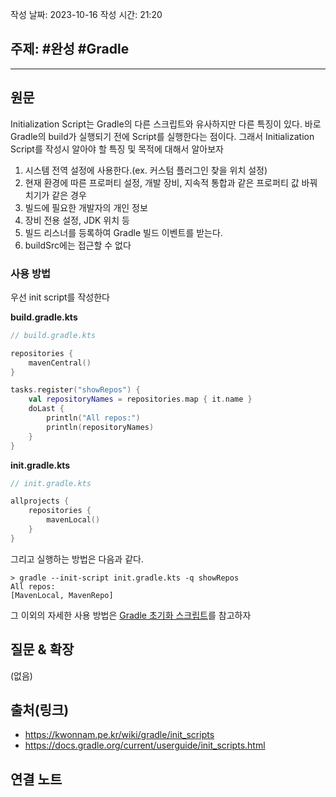 작성 날짜: 2023-10-16
작성 시간: 21:20

## 주제: #완성  #Gradle 

----
## 원문

Initialization Script는 Gradle의 다른 스크립트와 유사하지만 다른 특징이 있다. 바로 Gradle의 build가 실행되기 전에 Script를 실행한다는 점이다. 그래서 Initialization Script를 작성시 알아야 할 특징 및 목적에 대해서 알아보자

1. 시스템 전역 설정에 사용한다.(ex. 커스텀 플러그인 찾을 위치 설정)
2. 현재 환경에 따른 프로퍼티 설정, 개발 장비, 지속적 통합과 같은 프로퍼티 값 바꿔치기가 같은 경우
3. 빌드에 필요한 개발자의 개인 정보
4. 장비 전용 설정, JDK 위치 등
5. 빌드 리스너를 등록하여 Gradle 빌드 이벤트를 받는다.
6. buildSrc에는 접근할 수 없다


### 사용 방법

우선 init script를 작성한다

**build.gradle.kts**

```kotlin
// build.gradle.kts

repositories {
    mavenCentral()
}

tasks.register("showRepos") {
    val repositoryNames = repositories.map { it.name }
    doLast {
        println("All repos:")
        println(repositoryNames)
    }
}
```

**init.gradle.kts**

```kotlin
// init.gradle.kts

allprojects {
    repositories {
        mavenLocal()
    }
}
```

그리고 실행하는 방법은 다음과 같다.

```
> gradle --init-script init.gradle.kts -q showRepos
All repos:
[MavenLocal, MavenRepo]
```

그 이외의 자세한 사용 방법은 [Gradle 초기화 스크립트](https://docs.gradle.org/current/userguide/init_scripts.html)를 참고하자
## 질문 & 확장

(없음)

## 출처(링크)
- https://kwonnam.pe.kr/wiki/gradle/init_scripts
- https://docs.gradle.org/current/userguide/init_scripts.html

## 연결 노트










